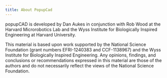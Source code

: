 ```yaml
---
title: About PopupCad
---
```


popupCAD is developed by Dan Aukes in conjunction with Rob Wood at the Harvard Microrobotics Lab and the Wyss Institute for Biologically Inspired Engineering at Harvard University.

This material is based upon work supported by the National Science Foundation (grant numbers EFRI-1240383 and CCF-1138967) and the Wyss Institute for Biologically Inspired Engineering. Any opinions, findings, and conclusions or recommendations expressed in this material are those of the authors and do not necessarily reflect the views of the National Science Foundation.
